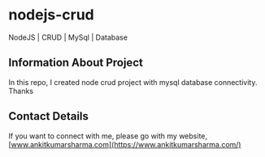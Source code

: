 # nodejs-crud
NodeJS | CRUD | MySql | Database

## Information About Project
In this repo, I created node crud project with mysql database connectivity.
Thanks

## Contact Details
If you want to connect with me, please go with my website, 
[www.ankitkumarsharma.com](https://www.ankitkumarsharma.com/)